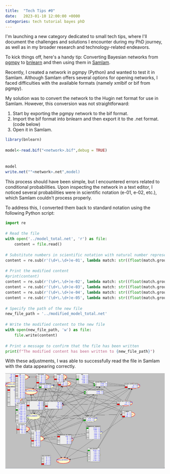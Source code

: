 ```yaml
---
title:  "Tech Tips #0"
date:   2023-01-10 12:00:00 +0000
categories: tech tutorial bayes phD
---
```


I'm launching a new category dedicated to small tech tips, where I'll document the challenges and solutions I encounter during my PhD journey, as well as in my broader research and technology-related endeavors.

To kick things off, here's a handy tip: Converting Bayesian networks from [pgmpy](https://pgmpy.org/index.html) to [bnlearn](https://www.bnlearn.com/documentation/bnlearn-manual.pdf) and then using them in [SamIam](http://reasoning.cs.ucla.edu/samiam/).

Recently, I created a network in pgmpy (Python) and wanted to test it in SamIam. Although SamIam offers several options for opening networks, I faced difficulties with the available formats (namely xmlbif or bif from pgmpy).

My solution was to convert the network to the Hugin net format for use in SamIam. However, this conversion was not straightforward:

1. Start by exporting the pgmpy network to the bif format.
2. Import the bif format into bnlearn and then export it to the .net format. (code below)
3. Open it in SamIam.

```r
library(bnlearn)

model<-read.bif("<network>.bif",debug = TRUE)


model
write.net(""<network>.net",model)

```

This process should have been simple, but I encountered errors related to conditional probabilities. Upon inspecting the network in a text editor, I noticed several probabilities were in scientific notation (e-01, e-02, etc.), which SamIam couldn't process properly.

To address this, I converted them back to standard notation using the following Python script:

```python
import re

# Read the file
with open('../model_total.net', 'r') as file:
    content = file.read()

# Substitute numbers in scientific notation with natural number representation
content = re.sub(r'(\d+\.\d+)e-01', lambda match: str((float(match.group(1)) * 0.1)), content)

# Print the modified content
#print(content)
content = re.sub(r'(\d+\.\d+)e-02', lambda match: str((float(match.group(1)) * 0.01)), content)
content = re.sub(r'(\d+\.\d+)e-03', lambda match: str((float(match.group(1)) * 0.001)), content)
content = re.sub(r'(\d+\.\d+)e-04', lambda match: str((float(match.group(1)) * 0.0001)), content)
content = re.sub(r'(\d+\.\d+)e-05', lambda match: str((float(match.group(1)) * 0.00001)), content)

# Specify the path of the new file
new_file_path = '../modified_model_total.net'

# Write the modified content to the new file
with open(new_file_path, 'w') as file:
    file.write(content)

# Print a message to confirm that the file has been written
print(f"The modified content has been written to {new_file_path}")
```

With these adjustments, I was able to successfully read the file in SamIam with the data appearing correctly.


![Network in SamIam](/assets/img/samiam-example.png)